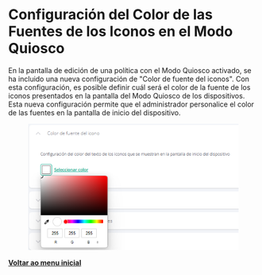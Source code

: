 # Configuración del Color de las Fuentes de los Iconos en el Modo Quiosco

En la pantalla de edición de una política con el Modo Quiosco activado, se ha incluido una nueva configuración de "Color de fuente del iconos".  Con esta configuración, es posible definir cuál será el color de la fuente de los iconos presentados en la pantalla del Modo Quiosco de los dispositivos. Esta nueva configuración permite que el administrador personalice el color de las fuentes en la pantalla de inicio del dispositivo.

<figure><img src="../../.gitbook/assets/image (64).png" alt=""><figcaption></figcaption></figure>

[**Voltar ao menu inicial**](./)
